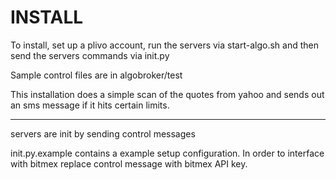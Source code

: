 INSTALL
=======

To install, set up a plivo account, run the servers via start-algo.sh
and then send the servers commands via init.py

Sample control files are in algobroker/test

This installation does a simple scan of the quotes from yahoo and
sends out an sms message if it hits certain limits.

-------
servers are init by sending control messages

init.py.example contains a example setup configuration.  In order to
interface with bitmex replace control message with bitmex API key.
